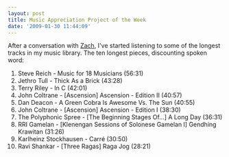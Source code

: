 ```yaml
---
layout: post
title: Music Appreciation Project of the Week
date: '2009-01-30 11:44:09'
---
```



After a conversation with [Zach](http://dwiel.net/), I've started listening to some of the longest tracks in my music library. The ten longest pieces, discounting spoken word:

1. Steve Reich - Music for 18 Musicians (56:31)
2. Jethro Tull - Thick As a Brick (43:28)
3. Terry Riley - In C (42:01)
4. John Coltrane - [Ascension] Ascension - Edition II (40:57)
5. Dan Deacon - A Green Cobra Is Awesome Vs. The Sun (40:55)
6. John Coltrane - [Ascension] Ascension - Edition I (38:30)
7. The Polyphonic Spree - [The Beginning Stages Of...] A Long Day (36:31)
8. RRI Gamelan - [Klenengan Sessions of Solonese Gamelan I] Gendhing Krawitan (31:26)
9. Karlheinz Stockhausen - Carré (30:50)
10. Ravi Shankar - [Three Ragas] Raga Jog (28:21)


